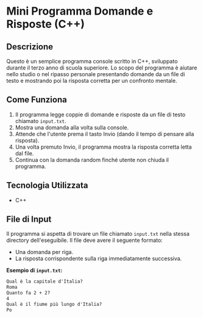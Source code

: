 # Mini Programma Domande e Risposte (C++)

## Descrizione

Questo è un semplice programma console scritto in C++, sviluppato durante il terzo anno di scuola superiore. Lo scopo del programma è aiutare nello studio o nel ripasso personale presentando domande da un file di testo e mostrando poi la risposta corretta per un confronto mentale.

## Come Funziona

1.  Il programma legge coppie di domande e risposte da un file di testo chiamato `input.txt`.
2.  Mostra una domanda alla volta sulla console.
3.  Attende che l'utente prema il tasto Invio (dando il tempo di pensare alla risposta).
4.  Una volta premuto Invio, il programma mostra la risposta corretta letta dal file.
5.  Continua con la domanda random finché utente non chiuda il programma.

## Tecnologia Utilizzata

*   C++

## File di Input

Il programma si aspetta di trovare un file chiamato `input.txt` nella stessa directory dell'eseguibile. Il file deve avere il seguente formato:

*   Una domanda per riga.
*   La risposta corrispondente sulla riga immediatamente successiva.

**Esempio di `input.txt`:**

```txt
Qual è la capitale d'Italia?
Roma
Quanto fa 2 + 2?
4
Qual è il fiume più lungo d'Italia?
Po
